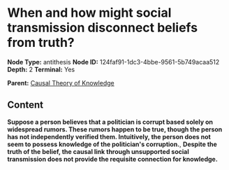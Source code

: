 # When and how might social transmission disconnect beliefs from truth?

**Node Type:** antithesis
**Node ID:** 124faf91-1dc3-4bbe-9561-5b749acaa512
**Depth:** 2
**Terminal:** Yes

**Parent:** [Causal Theory of Knowledge](causal-theory-of-knowledge.md)

## Content

**Suppose a person believes that a politician is corrupt based solely on widespread rumors. These rumors happen to be true, though the person has not independently verified them. Intuitively, the person does not seem to possess knowledge of the politician's corruption.**, **Despite the truth of the belief, the causal link through unsupported social transmission does not provide the requisite connection for knowledge.**
